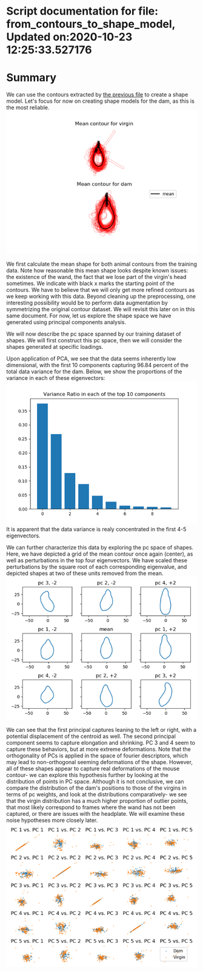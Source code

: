 
Script documentation for file: from_contours_to_shape_model, Updated on:2020-10-23 12:25:33.527176
==================================================================================================

# Summary


We can use the contours extracted by [the previous file](./get_statistical_shape_model.py) to create a shape model. Let's focus for now on creating shape models for the dam, as this is the most reliable.   
<img src="./images/mean_shape.png" />

We first calculate the mean shape for both animal contours from the training data. Note how reasonable this mean shape looks despite known issues: the existence of the wand, the fact that we lose part of the virgin's head sometimes. We indicate with black x marks the starting point of the contours. We have to believe that we will only get more refined contours as we keep working with this data. Beyond cleaning up the preprocessing, one interesting possibility would be to perform data augmentation by symmetrizing the original contour dataset. We will revisit this later on in this same document. For now, let us explore the shape space we have generated using principal components analysis.

We will now describe the pc space spanned by our training dataset of shapes. We will first construct this pc space, then we will consider the shapes generated at specific loadings.

Upon application of PCA, we see that the data seems inherently low dimensional, with the first 10 components capturing 96.84 percent of the total data variance for the dam. Below, we show the proportions of the variance in each of these eigenvectors:  
<img src="./images/dam_variance_ratio.png" />  
It is apparent that the data variance is realy concentrated in the first 4-5 eigenvectors.

We can further characterize this data by exploring the pc space of shapes. Here, we have depicted a grid of the mean contour once again (center), as well as perturbations in the top four eigenvectors. We have scaled these perturbations by the square root of each corresponding eigenvalue, and depicted shapes at two of these units removed from the mean.  
<img src="./images/pca_one_unit_exploration.png" />

We can see that the first principal captures leaning to the left or right, with a potential displacement of the centroid as well. The second principal component seems to capture elongation and shrinking. PC 3 and 4 seem to capture these behaviors, but at more extreme deformations. Note that the orthogonality of PCs is applied in the space of fourier descriptors, which may lead to non-orthogonal seeming deformations of the shape. However, all of these shapes appear to capture real deformations of the mouse contour- we can explore this hypothesis further by looking at the distribution of points in PC space. Although it is not conclusive, we can compare the distribution of the dam's positions to those of the virgins in terms of pc weights, and look at the distributions comparatively- we see that the virgin distribution has a much higher proportion of outlier points, that most likely correspond to frames where the wand has not been captured, or there are issues with the headplate. We will examine these noise hypotheses more closely later.  
<img src="./images/plot_pc1_2.png" />